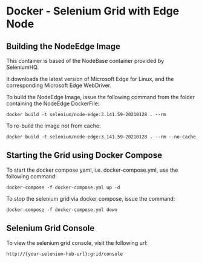 # Docker - Selenium Grid with Edge Node

## Building the NodeEdge Image

This container is based of the NodeBase container provided by SeleniumHQ.  

It downloads the latest version of Microsoft Edge for Linux, and the corresponding
Microsoft Edge WebDriver.

To build the NodeEdge Image, issue the following command from the folder containing the NodeEdge DockerFile:
```
docker build -t selenium/node-edge:3.141.59-20210128 . --rm
```

To re-build the image not from cache:
```
docker build -t selenium/node-edge:3.141.59-20210128 . --rm --no-cache
```

## Starting the Grid using Docker Compose

To start the docker compose yaml, i.e. docker-compose.yml, use the following command:

```
docker-compose -f docker-compose.yml up -d
```

To stop the selenium grid via docker compose, issue the command:
```
docker-compose -f docker-compose.yml down
```

## Selenium Grid Console

To view the selenium grid console, visit the following url:

```
http://{your-selenium-hub-url}:grid/console
```